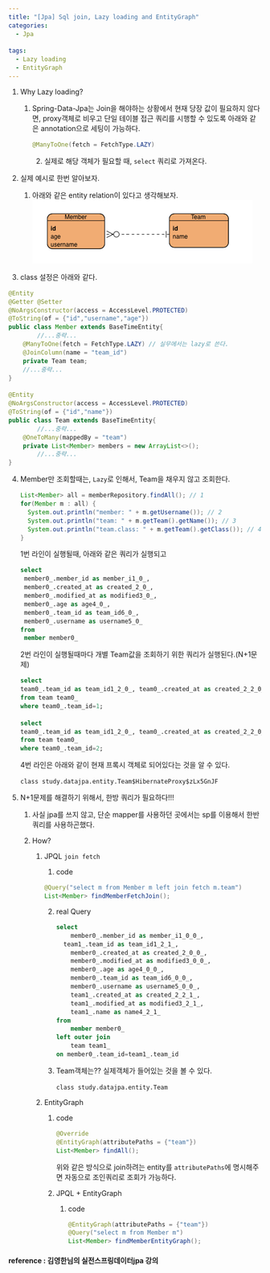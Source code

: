 ```yaml
---
title: "[Jpa] Sql join, Lazy loading and EntityGraph"
categories:
  - Jpa

tags:
  - Lazy loading
  - EntityGraph
---
```


1. Why Lazy loading?

   1. Spring-Data-Jpa는 Join을 해야하는 상황에서 현재 당장 값이 필요하지 않다면, proxy객체로 비우고 단일 테이블 접근 쿼리를 시행할 수 있도록 아래와 같은 annotation으로 세팅이 가능하다.

      ```java
      @ManyToOne(fetch = FetchType.LAZY)
      ```

   		2. 실제로 해당 객체가 필요할 때, `select` 쿼리로 가져온다.

2. 실제 예시로 한번 알아보자.
   1. 아래와 같은 entity relation이 있다고 생각해보자.<img src="../assets/images/onetomany.png?raw=true" alt="image-20220210122316921" style="zoom:" />

3. class 설정은 아래와 같다.

```java
@Entity
@Getter @Setter
@NoArgsConstructor(access = AccessLevel.PROTECTED)
@ToString(of = {"id","username","age"})
public class Member extends BaseTimeEntity{
		//...중략...
    @ManyToOne(fetch = FetchType.LAZY) // 실무에서는 lazy로 쓴다.
    @JoinColumn(name = "team_id")
    private Team team;
  	//...중략...
}

@Entity
@NoArgsConstructor(access = AccessLevel.PROTECTED)
@ToString(of = {"id","name"})
public class Team extends BaseTimeEntity{
		//...중략...
    @OneToMany(mappedBy = "team")
    private List<Member> members = new ArrayList<>();
		//...중략...
}

```

4. Member만 조회할때는, `Lazy`로 인해서, Team을 채우지 않고 조회한다.

   ```java
   List<Member> all = memberRepository.findAll(); // 1
   for(Member m : all) {
     System.out.println("member: " + m.getUsername()); // 2
     System.out.println("team: " + m.getTeam().getName()); // 3
     System.out.println("team.class: " + m.getTeam().getClass()); // 4
   }
   ```

   1번 라인이 실행될때, 아래와 같은 쿼리가 실행되고

   ```sql
   select
   	member0_.member_id as member_i1_0_,
   	member0_.created_at as created_2_0_,
   	member0_.modified_at as modified3_0_,
   	member0_.age as age4_0_,
   	member0_.team_id as team_id6_0_,
   	member0_.username as username5_0_ 
   from
   	member member0_
   ```

   2번 라인이 실행될때마다 개별 Team값을 조회하기 위한 쿼리가 실행된다.(N+1문제)

   ```sql
   select 
   team0_.team_id as team_id1_2_0_, team0_.created_at as created_2_2_0_, team0_.modified_at as modified3_2_0_, team0_.name as name4_2_0_ 
   from team team0_ 
   where team0_.team_id=1;
   
   select 
   team0_.team_id as team_id1_2_0_, team0_.created_at as created_2_2_0_, team0_.modified_at as modified3_2_0_, team0_.name as name4_2_0_ 
   from team team0_ 
   where team0_.team_id=2;
   ```

   

   4번 라인은 아래와 같이 현재 프록시 객체로 되어있다는 것을 알 수 있다.

   `class study.datajpa.entity.Team$HibernateProxy$zLx5GnJF`

5. N+1문제를 해결하기 위해서, 한방 쿼리가 필요하다!!!

   1. 사실 jpa를 쓰지 않고, 단순 mapper를 사용하던 곳에서는 sp를 이용해서 한반 쿼리를 사용하곤했다.

   2. How?

      1. JPQL `join fetch`

         1.  code

         ```java
         @Query("select m from Member m left join fetch m.team")
         List<Member> findMemberFetchJoin();
         ```

         2. real Query

            ```sql
            select
            	member0_.member_id as member_i1_0_0_,
              team1_.team_id as team_id1_2_1_,
            	member0_.created_at as created_2_0_0_,
            	member0_.modified_at as modified3_0_0_,
            	member0_.age as age4_0_0_,
            	member0_.team_id as team_id6_0_0_,
            	member0_.username as username5_0_0_,
            	team1_.created_at as created_2_2_1_,
            	team1_.modified_at as modified3_2_1_,
            	team1_.name as name4_2_1_ 
            from
            	member member0_ 
            left outer join
            	team team1_ 
            on member0_.team_id=team1_.team_id
            ```

         3. Team객체는?? 실제객체가 들어있는 것을 볼 수 있다.

            `class study.datajpa.entity.Team`

      2. EntityGraph

         1. code

            ```java
            @Override
            @EntityGraph(attributePaths = {"team"})
            List<Member> findAll();
            ```

            위와 같은 방식으로 join하려는 entity를 `attributePaths`에 명시해주면 자동으로 조인쿼리로 조회가 가능하다.

         3. JPQL + EntityGraph

            1. code

               ```java
               @EntityGraph(attributePaths = {"team"})
               @Query("select m from Member m")
               List<Member> findMemberEntityGraph();
               ```

               

#### reference : 김영한님의 실전스프링데이터jpa 강의
